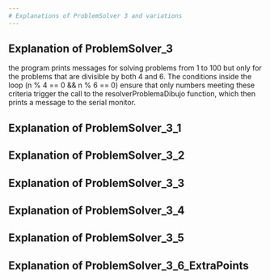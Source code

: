 ```yaml
---
# Explanations of ProblemSolver 3 and variations
---
```



## Explanation of ProblemSolver_3

the program prints messages for solving problems from 1 to 100 but only for the problems that are divisible by both 4 and 6. 
The conditions inside the loop (n % 4 == 0 && n % 6 == 0) ensure that only numbers meeting these criteria trigger the call to the 
resolverProblemaDibujo function, which then prints a message to the serial monitor.


## Explanation of ProblemSolver_3_1
## Explanation of ProblemSolver_3_2
## Explanation of ProblemSolver_3_3
## Explanation of ProblemSolver_3_4
## Explanation of ProblemSolver_3_5
## Explanation of ProblemSolver_3_6_ExtraPoints




